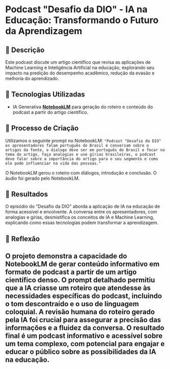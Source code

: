 # Podcast "Desafio da DIO" - IA na Educação: Transformando o Futuro da Aprendizagem

## 📒 Descrição

Este podcast discute um artigo científico que revisa as aplicações de Machine Learning e Inteligência Artificial na educação, explorando seu impacto na predição do desempenho acadêmico, redução da evasão e melhoria do aprendizado.

## 🤖 Tecnologias Utilizadas

- IA Generativa [**NotebookLM**](https://notebooklm.google.com/) para geração do roteiro e conteúdo do podcast a partir do artigo científico.

## 🧐 Processo de Criação

Utilizamos o seguinte prompt no NotebookLM: `"Podcast "Desafio da DIO" os apresentadores falam português do Brasil e conversam sobre o artigos da fonte, o dialogo deve ser em português do Brasil e focar no tema do artigo, faça analogias e use gírias brasileiras, o podcast deve falar sobre a importância do artigo para o seu segmento e como ele pode influenciar na vida das pessoas."`

O NotebookLM gerou o roteiro com diálogos, introdução e conclusão.  O áudio foi gerado pelo NotebookLM.

## 🚀 Resultados

O episódio do "Desafio da DIO" aborda a aplicação de IA na educação de forma acessível e envolvente.  A conversa entre os apresentadores, com analogias e gírias, desmistifica os conceitos de IA e Machine Learning, explicando como essas tecnologias podem transformar a aprendizagem.

## 💭 Reflexão

## O projeto demonstra a capacidade do NotebookLM de gerar conteúdo informativo em formato de podcast a partir de um artigo científico denso. O prompt detalhado permitiu que a IA criasse um roteiro que atendesse às necessidades específicas do podcast, incluindo o tom descontraído e o uso de linguagem coloquial. A revisão humana do roteiro gerado pela IA foi crucial para assegurar a precisão das informações e a fluidez da conversa. O resultado final é um podcast informativo e acessível sobre um tema complexo, com potencial para engajar e educar o público sobre as possibilidades da IA na educação.
